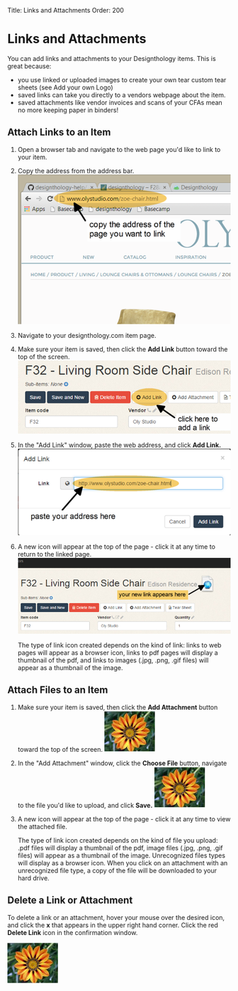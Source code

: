 Title: Links and Attachments
Order: 200

# Links and Attachments

You can add links and attachments to your Designthology items. This is great because:  
- you use linked or uploaded images to create your own tear custom tear sheets (see Add your own Logo)  
- saved links can take you directly to a vendors webpage about the item.   
- saved attachments like vendor invoices and scans of your CFAs mean no more keeping paper in binders!

## Attach Links to an Item

1. Open a browser tab and navigate to the web page you'd like to link to your item.  

2. Copy the address from the address bar.   
![](link-address.png)

3. Navigate to your designthology.com item page.

4. Make sure your item is saved, then click the **Add Link** button toward the top of the screen.  
![](add-link.png)  
 
5. In the "Add Link" window, paste the web address, and click **Add Link.**  
![](add-link2.png)  

6. A new icon will appear at the top of the page - click it at any time to return to the linked page.
![](new-link-icon.png)

    The type of link icon created depends on the kind of link: links to web pages will appear as a browser icon, links to pdf pages will display a thumbnail of the pdf, and links to images (.jpg, .png, .gif files) will appear as a thumbnail of the image.

## Attach Files to an Item
1. Make sure your item is saved, then click the **Add Attachment** button toward the top of the screen.
![](flower.JPG "image of add attachment button")
2. In the "Add Attachment" window, click the **Choose File** button, navigate to the file you'd like to upload, and click **Save.**
![](flower.JPG "image of add attachment window")
3. A new icon will appear at the top of the page - click it at any time to view the attached file.

    The type of link icon created depends on the kind of file you upload: .pdf files will display a thumbnail of the pdf, image files (.jpg, .png, .gif files) will appear as a thumbnail of the image. Unrecognized files types will display as a browser icon. When you click on an attachment with an unrecognized file type, a copy of the file will be downloaded to your hard drive.

## Delete a Link or Attachment
To delete a link or an attachment, hover your mouse over the desired icon, and click the **x** that appears in the upper right hand corner. Click the red **Delete Link** icon in the confirmation window.

![](flower.JPG "image of thumbnail, mouse hovering and red X")
